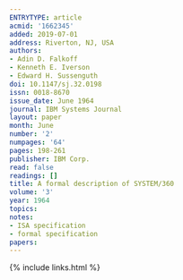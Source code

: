 ```yaml
---
ENTRYTYPE: article
acmid: '1662345'
added: 2019-07-01
address: Riverton, NJ, USA
authors:
- Adin D. Falkoff
- Kenneth E. Iverson
- Edward H. Sussenguth
doi: 10.1147/sj.32.0198
issn: 0018-8670
issue_date: June 1964
journal: IBM Systems Journal
layout: paper
month: June
number: '2'
numpages: '64'
pages: 198-261
publisher: IBM Corp.
read: false
readings: []
title: A formal description of SYSTEM/360
volume: '3'
year: 1964
topics:
notes:
- ISA specification
- formal specification
papers:
---
```


{% include links.html %}
